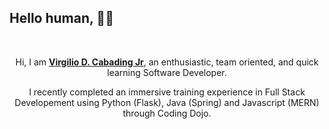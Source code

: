<!-- /////////////////////////////////////////////
//  VIRGILIO CABADING'S GITHUB README MARKDOWN
////////////////////////////////////////////////// -->

## Hello human, 👋🏼
<br>
<p align="center">
Hi, I am <strong><u>Virgilio D. Cabading Jr</u></strong>, an enthusiastic, team oriented, and quick learning Software Developer.
</p>

<p  align="center">
I recently completed an immersive training experience in Full Stack Developement using  Python (Flask), Java (Spring) and Javascript (MERN) through Coding Dojo.
</p>
  
<!--
**Virgilio-D-Cabading-Jr/Virgilio-D-Cabading-Jr** is a ✨ _special_ ✨ repository because its `README.md` (this file) appears on your GitHub profile.

Here are some ideas to get you started:

- 🔭 I’m currently working on ...
- 🌱 I’m currently learning ...
- 👯 I’m looking to collaborate on ...
- 🤔 I’m looking for help with ...
- 💬 Ask me about ...
- 📫 How to reach me: ...
- 😄 Pronouns: ...
- ⚡ Fun fact: ...
-->
